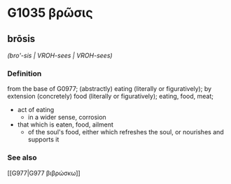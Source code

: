 # G1035 βρῶσις

## brōsis

_(bro'-sis | VROH-sees | VROH-sees)_

### Definition

from the base of G0977; (abstractly) eating (literally or figuratively); by extension (concretely) food (literally or figuratively); eating, food, meat; 

- act of eating
  - in a wider sense, corrosion
- that which is eaten, food, ailment
  - of the soul's food, either which refreshes the soul, or nourishes and supports it

### See also

[[G977|G977 βιβρώσκω]]
